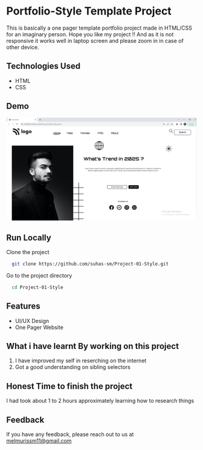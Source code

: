 
# Portfolio-Style Template Project

This is basically a one pager template portfolio project made in HTML/CSS for an imaginary person.
Hope you like my project !! And as it is not responsive it works well in laptop screen and please zoom in in case of other device.

## Technologies Used
  - HTML
  - CSS
## Demo
![page-img](./assets/page-img.PNG)

## Run Locally

Clone the project

```bash
  git clone https://github.com/suhas-sm/Project-01-Style.git
```

Go to the project directory

```bash
  cd Project-01-Style
```

## Features

- UI/UX Design
- One Pager Website

## What i have learnt By working on this project
1. I have improved my self in reserching on the internet
2. Got a good understanding on sibling selectors


## Honest Time to finish the project

I had took about 1 to 2 hours approximately learning how to research things

## Feedback

If you have any feedback, please reach out to us at melmurissm11@gmail.com


